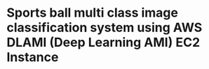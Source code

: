 # Sports ball multi class image classification system using AWS DLAMI (Deep Learning AMI) EC2 Instance
